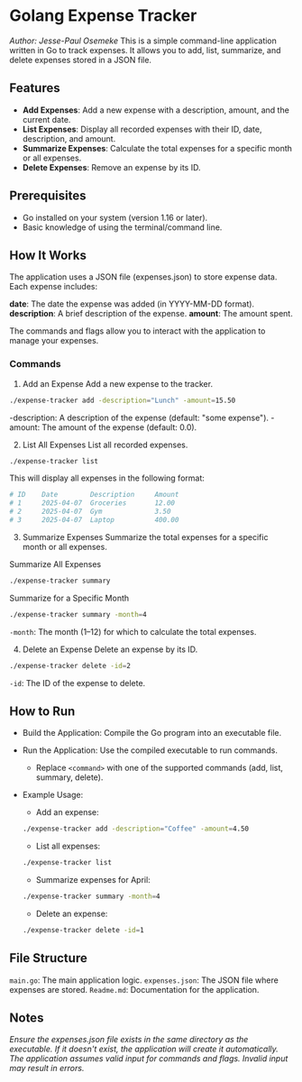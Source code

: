 # Golang Expense Tracker
*Author: Jesse-Paul Osemeke*
This is a simple command-line application written in Go to track expenses. It allows you to add, list, summarize, and delete expenses stored in a JSON file.


## Features
- **Add Expenses**: Add a new expense with a description, amount, and the current date.
- **List Expenses**: Display all recorded expenses with their ID, date, description, and amount.
- **Summarize Expenses**: Calculate the total expenses for a specific month or all expenses.
- **Delete Expenses**: Remove an expense by its ID.


## Prerequisites
- Go installed on your system (version 1.16 or later).
- Basic knowledge of using the terminal/command line.


## How It Works
The application uses a JSON file (expenses.json) to store expense data. Each expense includes:

**date**: The date the expense was added (in YYYY-MM-DD format).
**description**: A brief description of the expense.
**amount**: The amount spent.

The commands and flags allow you to interact with the application to manage your expenses.

### Commands
1. Add an Expense
Add a new expense to the tracker.

```zsh
./expense-tracker add -description="Lunch" -amount=15.50
```

-description: A description of the expense (default: "some expense").
-amount: The amount of the expense (default: 0.0).

2. List All Expenses
List all recorded expenses.

```zsh
./expense-tracker list
```

This will display all expenses in the following format:

```zsh
# ID    Date        Description     Amount
# 1     2025-04-07  Groceries       12.00
# 2     2025-04-07  Gym             3.50
# 3     2025-04-07  Laptop          400.00
```

3. Summarize Expenses
Summarize the total expenses for a specific month or all expenses.

Summarize All Expenses

```zsh
./expense-tracker summary
```

Summarize for a Specific Month
```zsh
./expense-tracker summary -month=4
```
`-month`: The month (1–12) for which to calculate the total expenses.

4. Delete an Expense
Delete an expense by its ID.

```zsh
./expense-tracker delete -id=2
```

`-id`: The ID of the expense to delete.


## How to Run
- Build the Application: Compile the Go program into an executable file.

- Run the Application: Use the compiled executable to run commands.

    - Replace `<command>` with one of the supported commands (add, list, summary, delete).

- Example Usage:

    - Add an expense:
    ```zsh
    ./expense-tracker add -description="Coffee" -amount=4.50
    ```
    - List all expenses:
    ```zsh
    ./expense-tracker list
    ```
    - Summarize expenses for April:
    ```zsh
    ./expense-tracker summary -month=4
    ```
    - Delete an expense:
    ```zsh
    ./expense-tracker delete -id=1
    ```

## File Structure
`main.go`: The main application logic.
`expenses.json`: The JSON file where expenses are stored.
`Readme.md`: Documentation for the application.

## Notes
*Ensure the expenses.json file exists in the same directory as the executable. If it doesn't exist, the application will create it automatically.*
*The application assumes valid input for commands and flags. Invalid input may result in errors.*